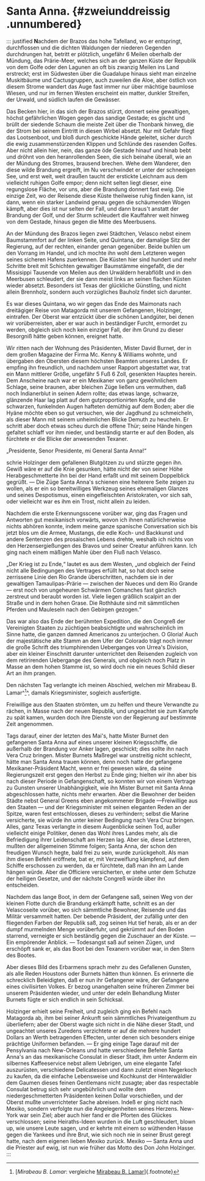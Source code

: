 # Santa Anna. {#zweiunddreissig .unnumbered}

::: justified
**N**achdem der Brazos das hohe Tafelland, wo er entspringt, durchflossen und die
dichten Waldungen der niederen Gegenden durchdrungen hat, betritt er plötzlich,
ungefähr 6 Meilen oberhalb der Mündung, das Prärie-Meer, welches sich an der
ganzen Küste der Republik von dem Golfe oder den Lagunen an oft bis zwanzig
Meilen ins Land erstreckt; erst im Südwesten über die Guadalupe hinaus sieht man
einzelne Muskitbäume und Cactusgruppen, auch zuweilen die Aloe, aber östlich von
diesem Strome wandert das Auge fast immer nur über mächtige baumlose Wiesen, und
nur im fernen Westen erscheint ein matter, dunkler Streifen, der Urwald, und
südlich laufen die Gewässer.

Das Becken hier, in das sich der Brazos stürzt, donnert seine gewaltigen, höchst
gefährlichen Wogen gegen das sandige Gestade; es gischt und brüllt der siedende
Schaum die meiste Zeit über die Thonbank hinweg, die der Strom bei seinem
Eintritt in diesen Wirbel absetzt. Nur mit Gefahr fliegt das Lootsenboot, und
bloß durch geschickte Hände geleitet, sicher durch die ewig zusammenstürzenden
Klippen und Schlünde des rasenden Golfes. Aber nicht allein hier, nein, das
ganze öde Gestade hinauf und hinab bebt und dröhnt von den heranrollenden Seen,
die sich beinahe überall, wie an der Mündung des Stromes, brausend brechen. Wehe
dem Wanderer, den diese wilde Brandung ergreift, im Nu verschwindet er unter der
schneeigen See, und erst weit, weit draußen taucht der erstickte Leichnam aus
dem vielleicht ruhigen Golfe empor; denn nicht selten liegt dieser, eine
regungslose Fläche, vor uns, aber die Brandung donnert fast ewig. Die einzige
Zeit, wo der Reisende diese Küste theilweise ruhig finden kann, ist dann, wenn
ein starker Landwind genau gegen die schäumenden Wogen kämpft, aber dies ist nur
selten der Fall, und dann braus't anstatt der Brandung der Golf, und der Sturm
schleudert die Kauffahrer weit hinweg von dem Gestade, hinaus gegen die Mitte
des Meerbusens.

An der Mündung des Brazos liegen zwei Städtchen, Velasco nebst einem
Baumstammfort auf der linken Seite, und Quintana, der damalige Sitz der
Regierung, auf der rechten, einander genan gegenüber. Beide buhlen um den
Vorrang im Handel, und ich mochte ihn wohl dem Letzteren wegen seines sicheren
Hafens zuerkennen. Die Küsten hier sind hundert und mehr Schritte breit mit
Schichten gewaltiger Baumstämme eingefaßt, die der Missisippi Tausende von
Meilen aus den Urwäldern herabflößt und in den Meerbusen schleudert, der sie
dann meist links an seinen flachen Küsten wieder absetzt. Besonders ist Texas
der glückliche Günstling, und nicht allein Brennholz, sondern auch vorzügliches
Bauholz findet sich darunter.

Es war dieses Quintana, wo wir gegen das Ende des Maimonats nach dreitägiger
Reise von Matagorda mit unserem Gefangenen, Holzinger, eintrafen. Der Oberst war
entzückt über die schönen Landgüter, bei denen wir vorüberreisten, aber er war
auch in beständiger Furcht, ermordet zu werden, obgleich sich noch kein einziger
Fall, der ihm Grund zu dieser Besorgniß hätte geben können, ereignet hatte.

Wir ritten nach der Wohnung des Präsidenten, Mister David Burnet, der in dem
großen Magazine der Firma Mc. Kenny & Williams wohnte, und übergaben den
Obersten diesem höchsten Beamten unseres Landes. Er empfing ihn freundlich, und
nachdem unser Rapport abgestattet war, trat ein Mann mittlerer Größe, ungefähr 5
Fuß 6 Zoll, gesenkten Hauptes herein. Dem Anscheine nach war er ein Mexikaner
von ganz gewöhnlichem Schlage, seine braunen, aber bleichen Züge ließen uns
vermuthen, daß noch Indianerblut in seinen Adern rollte; das etwas lange,
schwarze, glänzende Haar lag platt auf dem gutproportionirten Kopfe, und die
schwarzen, funkelnden Augen hafteten demüthig auf dem Boden; aber die Hyäne
möchte eben so gut versuchen, wie der Jagdhund zu schmeicheln, als dieser Mann
mit seinem unheimlichen Blicke Demuth zu heucheln. Er schritt aber doch etwas
scheu durch die offene Thür; seine Hände hingen gefaltet schlaff vor ihm nieder,
und beständig starrte er auf den Boden, als fürchtete er die Blicke der
anwesenden Texaner.

„Presidente, Senor Presidente, mi General Santa Anna!“

schrie Holzinger dem gefallenen Blutgötzen zu und stürzte gegen ihn. Gewiß wäre
er auf die Knie gesunken, hätte nicht der von seiner Höhe Herabgeschmetterte ihn
bei der Hand erfaßt und mit seinem Doppelblick gegrüßt. — Die Züge Santa Anna's
schienen eine heiterere Seite zeigen zu wollen, als er ein so bereitwilliges
Werkzeug seines ehemaligen Glanzes und seines Despotismus, einen eingefleischten
Aristokraten, vor sich sah, oder vielleicht war es ihm ein Trost, nicht allein
zu leiden.

Nachdem die erste Erkennungsscene vorüber war, ging das Fragen und Antworten gut
mexikanisch vorwärts, wovon ich ihnen natürlicherweise nichts abhören konnte,
indem meine ganze spanische Conversation sich bis jetzt blos um die Armee,
Mustangs, die edle Koch- und Backkunst und andere Sentenzen des prosaischen
Lebens drehte, weshalb ich nichts von den Herzensergießungen des Bravos und
seiner Creatur anführen kann. Ich ging nach einem mäßigen Mahle über den Fluß
nach Velasco.

„Der Krieg ist zu Ende,“ lautet es aus dem Westen, „und obgleich der Feind nicht
alle Bedingungen des Vertrages erfüllt hat, so hat doch seine zerrissene Linie
den Rio Grande überschritten, nachdem sie in der gewaltigen Tamaulipas-Prärie —
zwischen der Nueces und dem Rio Grande — erst noch von ungeheuren Schwärmen
Comanches fast gänzlich zerstreut und beraubt worden ist. Viele liegen gräßlich
scalpirt an der Straße und in dem hohen Grase. Die Rothhäute sind mit
sämmtlichen Pferden und Mauleseln nach den Gebirgen gezogen.“

Das war also das Ende der berühmten Expedition, die den Congreß der Vereinigten
Staaten zu züchtigen beabsichtigte und wahrscheinlich im Sinne hatte, die ganzen
damned Americanos zu unterjochen. O Gloria! Auch der majestätische alte Stamm an
dem Ufer der Colorado trägt noch immer die große Schrift des triumphirenden
Ueberganges von Urrea's Division, aber ein kleiner Einschnitt darunter
unterrichtet den Reisenden zugleich von dem retirirenden Uebergange des
Generals, und obgleich noch Platz in Masse an dem hohen Stamme ist, so wird doch
nie ein neues Schild dieser Art an ihm prangen.

Den nächsten Tag verlangte ich meinen Abschied, welchen mir Mirabeau B. Lamar^[^3201]^,
damals Kriegsminister, sogleich ausfertigte.

Freiwillige aus den Staaten strömten, um zu helfen und theure Verwandte zu
rächen, in Masse nach der neuen Republik, und ungeachtet sie zum Kampfe zu spät
kamen, wurden doch ihre Dienste von der Regierung auf bestimmte Zeit angenommen.

Tags darauf, einer der letzten des Mai's, hatte Mister Burnet den gefangenen
Santa Anna auf eines unserer kleinen Kriegsschiffe, die außerhalb der Brandung
vor Anker lagen, geschickt; dies sollte ihn nach Vera Cruz bringen. Mister
Burnets Maßregel war unstreitig nicht schlecht, hätte man Santa Anna trauen
können, denn noch hatte der gefangene Mexikaner-Präsident Macht, wenn er frei
gewesen wäre, da seine Regierungszeit erst gegen den Herbst zu Ende ging;
hielten wir ihn aber bis nach dieser Periode in Gefangenschaft, so konnten wir
von einem Vertrage zu Gunsten unserer Unabhängigkeit, wie ihn Mister Burnet mit
Santa Anna abgeschlossen hatte, nichts mehr erwarten. Aber die Bewohner der
beiden Städte nebst General Greens eben angekommener Brigade —Freiwillige aus
den Staaten — und der Kriegsminister mit seinen eleganten Reden an der Spitze,
waren fest entschlossen, dieses zu verhindern; selbst die Marine versicherte,
sie würde ihn unter keiner Bedingung nach Vera Cruz bringen. Alles, ganz Texas
verlangte in diesem Augenblicke seinen Tod, außer vielleicht einige Politiker,
denen das Wohl ihres Landes mehr, als die Befriedigung ihrer Leidenschaft am
Herzen lag. Aber sie, diese Letzteren, mußten der allgemeinen Stimme folgen;
Santa Anna, der schon den freudigen Wunsch hegte, bald frei zu sein, wurde
zurückgeholt. Als man ihm diesen Befehl eröffnete, bat er, mit Verzweiflung
kämpfend, auf dem Schiffe erschossen zu werden, da er fürchtete, daß man ihn am
Lande hängen würde. Aber die Officiere versicherten, er stehe unter dem Schutze
der heiligen Gesetze, und der nächste Congreß würde über ihn entscheiden.

Nachdem das lange Boot, in dem der Gefangene saß, seinen Weg von der kleinen
Flotte durch die Brandung erkämpft hatte, schnitt es an der Velascoseite
vorüber, wo sich sämmtliche Bewohner, Reisende und das Militär versammelt
hatten. Der bebende Präsident, der zufällig unter den fliegenden Farben der
Republik saß, zog seinen Hut tief herab, als er an der dumpf murmelnden Menge
vorüberfuhr, und gekrümmt auf den Boden starrend, verneigte er sich beständig
gegen die Zuschauer an der Küste. — Ein empörender Anblick. — Todesangst saß auf
seinen Zügen, und erschöpft sank er, als das Boot bei den Texanern vorüber war,
in den Stern des Bootes.

Aber dieses Bild des Erbarmens sprach mehr zu des Gefallenen Gunsten, als alle
Reden Houstons oder Burnets hätten thun können. Es erinnerte die schrecklich
Beleidigten, daß er nun ihr Gefangener wäre, der Gefangene eines civilisirten
Volkes. Er bezog unangehalten seine früheren Zimmer bei unserem Präsidenten
wieder, und unter der edeln Behandlung Mister Burnets fügte er sich endlich in
sein Schicksal.

Holzinger erhielt seine Freiheit, und zugleich ging ein Befehl nach Matagorda
ab, ihm bei seiner Ankunft sein sämmtliches Privateigenthum zu überliefern; aber
der Oberst wagte sich nicht in die Nähe dieser Stadt, und ungeachtet unseres
Zuredens verzichtete er auf die mehrere hundert Dollars an Werth betragenden
Effecten, unter denen sich besonders einige prächtige Uniformen befanden. — Er
ging einige Tage darauf mit der Pensylvania nach New-Orleans und hatte
verschiedene Befehle Santa Anna's an das mexikanische Consulat in dieser Stadt,
ihm unter Anderm ein silbernes Kaffeeservice nebst allem Uebrigen, um eine
elegante Tafel auszurüsten, verschiedene Delicatessen und dann zuletzt einen
Negerkoch zu kaufen, da die einfache Lebensweise und Kochkunst der Hinterwäldler
dem Gaumen dieses feinen Gentlemans nicht zusagte; aber das respectable Consulat
betrug sich sehr ungebührlich und wollte dem niedergeschmetterten Präsidenten
keinen Dollar vorschießen, und der Oberst mußte unverrichteter Sache abreisen.
Indeß er ging nicht nach Mexiko, sondern verfolgte nun die Angelegenheiten
seines Herzens. New-York war sein Ziel; aber auch hier fand er die Pforten des
Glückes verschlossen; seine Heiraths-Ideen wurden in die Luft geschleudert,
blown up, wie unsere Leute sagen, und er kehrte mit einem so wüthenden Hasse
gegen die Yankees und ihre Brut, wie sich noch nie in seiner Brust geregt hatte,
nach dem eigenen lieben Mexiko zurück. Mexiko — Santa Anna und die Priester auf
ewig, ist nun wie früher das Motto des Don John Holzinger.
:::


[^3201]: [*Mirabeau B. Lamar*: vergleiche [Mirabeau B. Lamar](https://en.wikipedia.org/wiki/Mirabeau_B._Lamar)]{.footnote}
